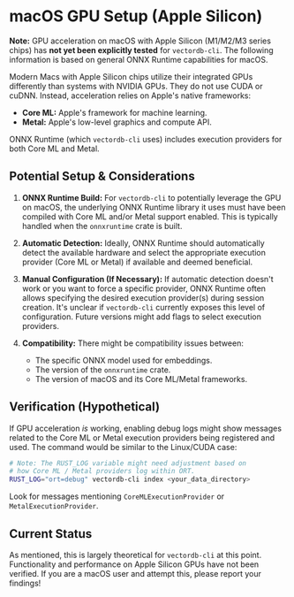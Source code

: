 # macOS GPU Setup (Apple Silicon)

**Note:** GPU acceleration on macOS with Apple Silicon (M1/M2/M3 series chips) has **not yet been explicitly tested** for `vectordb-cli`. The following information is based on general ONNX Runtime capabilities for macOS.

Modern Macs with Apple Silicon chips utilize their integrated GPUs differently than systems with NVIDIA GPUs. They do not use CUDA or cuDNN. Instead, acceleration relies on Apple's native frameworks:

*   **Core ML:** Apple's framework for machine learning.
*   **Metal:** Apple's low-level graphics and compute API.

ONNX Runtime (which `vectordb-cli` uses) includes execution providers for both Core ML and Metal.

## Potential Setup & Considerations

1.  **ONNX Runtime Build:** For `vectordb-cli` to potentially leverage the GPU on macOS, the underlying ONNX Runtime library it uses must have been compiled with Core ML and/or Metal support enabled. This is typically handled when the `onnxruntime` crate is built.

2.  **Automatic Detection:** Ideally, ONNX Runtime should automatically detect the available hardware and select the appropriate execution provider (Core ML or Metal) if available and deemed beneficial.

3.  **Manual Configuration (If Necessary):** If automatic detection doesn't work or you want to force a specific provider, ONNX Runtime often allows specifying the desired execution provider(s) during session creation. It's unclear if `vectordb-cli` currently exposes this level of configuration. Future versions might add flags to select execution providers.

4.  **Compatibility:** There might be compatibility issues between:
    *   The specific ONNX model used for embeddings.
    *   The version of the `onnxruntime` crate.
    *   The version of macOS and its Core ML/Metal frameworks.

## Verification (Hypothetical)

If GPU acceleration *is* working, enabling debug logs might show messages related to the Core ML or Metal execution providers being registered and used. The command would be similar to the Linux/CUDA case:

```bash
# Note: The RUST_LOG variable might need adjustment based on 
# how Core ML / Metal providers log within ORT.
RUST_LOG="ort=debug" vectordb-cli index <your_data_directory>
```

Look for messages mentioning `CoreMLExecutionProvider` or `MetalExecutionProvider`.

## Current Status

As mentioned, this is largely theoretical for `vectordb-cli` at this point. Functionality and performance on Apple Silicon GPUs have not been verified. If you are a macOS user and attempt this, please report your findings! 